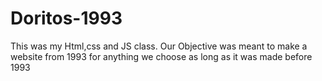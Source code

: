 # Doritos-1993
This was my Html,css and JS class.
Our Objective was meant to make a website from 1993 for anything we choose as long as it was made before 1993

